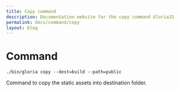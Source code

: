 ```yaml
---
title: Copy command
description: Documentation website for the copy command GloriaJS
permalink: docs/command/copy
layout: blog
---
```


# Command

```
./bin/gloria copy --dest=build --path=public
```

Command to copy the static assets into destination folder.
